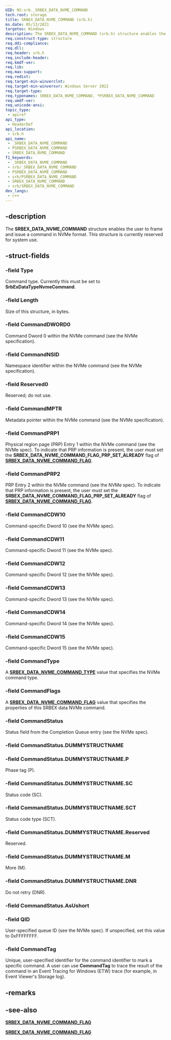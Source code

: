```yaml
---
UID: NS:srb._SRBEX_DATA_NVME_COMMAND
tech.root: storage
title: SRBEX_DATA_NVME_COMMAND (srb.h)
ms.date: 05/13/2021
targetos: Windows
description: The SRBEX_DATA_NVME_COMMAND (srb.h) structure enables the user to frame and issue a command in NVMe format.
req.construct-type: structure
req.ddi-compliance: 
req.dll: 
req.header: srb.h
req.include-header: 
req.kmdf-ver: 
req.lib: 
req.max-support: 
req.redist: 
req.target-min-winverclnt:
req.target-min-winversvr: Windows Server 2022
req.target-type: 
req.typenames: SRBEX_DATA_NVME_COMMAND, *PSRBEX_DATA_NVME_COMMAND
req.umdf-ver: 
req.unicode-ansi: 
topic_type:
 - apiref
api_type:
 - HeaderDef
api_location:
 - srb.h
api_name:
 - _SRBEX_DATA_NVME_COMMAND
 - PSRBEX_DATA_NVME_COMMAND
 - SRBEX_DATA_NVME_COMMAND
f1_keywords:
 - _SRBEX_DATA_NVME_COMMAND
 - srb/_SRBEX_DATA_NVME_COMMAND
 - PSRBEX_DATA_NVME_COMMAND
 - srb/PSRBEX_DATA_NVME_COMMAND
 - SRBEX_DATA_NVME_COMMAND
 - srb/SRBEX_DATA_NVME_COMMAND
dev_langs:
 - c++
---
```


## -description

The **SRBEX_DATA_NVME_COMMAND** structure enables the user to frame and issue a command in NVMe format. This structure is currently reserved for system use.

## -struct-fields

### -field Type

Command type. Currently this must be set to **SrbExDataTypeNvmeCommand**.

### -field Length

Size of this structure, in bytes.

### -field CommandDWORD0

Command Dword 0 within the NVMe command (see the NVMe specification).

### -field CommandNSID

Namespace identifier within the NVMe command (see the NVMe specification).

### -field Reserved0

Reserved; do not use.

### -field CommandMPTR

Metadata pointer within the NVMe command (see the NVMe specification).

### -field CommandPRP1

Physical region page (PRP) Entry 1 within the NVMe command (see the NVMe spec). To indicate that PRP information is present, the user must set the **SRBEX_DATA_NVME_COMMAND_FLAG_PRP_SET_ALREADY** flag of [**SRBEX_DATA_NVME_COMMAND_FLAG**](ne-srb-srbex_data_nvme_command_flag.md).

### -field CommandPRP2

PRP Entry 2 within the NVMe command (see the NVMe spec). To indicate that PRP information is present, the user must set the **SRBEX_DATA_NVME_COMMAND_FLAG_PRP_SET_ALREADY** flag of [**SRBEX_DATA_NVME_COMMAND_FLAG**](ne-srb-srbex_data_nvme_command_flag.md).

### -field CommandCDW10

Command-specific Dword 10 (see the NVMe spec).

### -field CommandCDW11

Command-specific Dword 11 (see the NVMe spec).

### -field CommandCDW12

Command-specific Dword 12 (see the NVMe spec).

### -field CommandCDW13

Command-specific Dword 13 (see the NVMe spec).

### -field CommandCDW14

Command-specific Dword 14 (see the NVMe spec).

### -field CommandCDW15

Command-specific Dword 15 (see the NVMe spec).

### -field CommandType

A [**SRBEX_DATA_NVME_COMMAND_TYPE**](ne-srb-srbex_data_nvme_command_type.md) value that specifies the NVMe command type.

### -field CommandFlags

A [**SRBEX_DATA_NVME_COMMAND_FLAG**](ne-srb-srbex_data_nvme_command_flag.md) value that specifies the properties of this SRBEX data NVMe command.

### -field CommandStatus

Status field from the Completion Queue entry (see the NVMe spec).

### -field CommandStatus.DUMMYSTRUCTNAME

### -field CommandStatus.DUMMYSTRUCTNAME.P

Phase tag (P).

### -field CommandStatus.DUMMYSTRUCTNAME.SC

Status code (SC).

### -field CommandStatus.DUMMYSTRUCTNAME.SCT

Status code type (SCT).

### -field CommandStatus.DUMMYSTRUCTNAME.Reserved

Reserved.

### -field CommandStatus.DUMMYSTRUCTNAME.M

More (M).

### -field CommandStatus.DUMMYSTRUCTNAME.DNR

Do not retry (DNR).

### -field CommandStatus.AsUshort

### -field QID

User-specified queue ID (see the NVMe spec). If unspecified, set this value to 0xFFFFFFFF.

### -field CommandTag

Unique, user-specified identifier for the command identifier to mark a specific command. A user can use **CommandTag** to trace the result of the command in an Event Tracing for Windows (ETW) trace (for example, in Event Viewer's Storage log).

## -remarks

## -see-also

[**SRBEX_DATA_NVME_COMMAND_FLAG**](ne-srb-srbex_data_nvme_command_flag.md)

[**SRBEX_DATA_NVME_COMMAND_FLAG**](ne-srb-srbex_data_nvme_command_flag.md)
